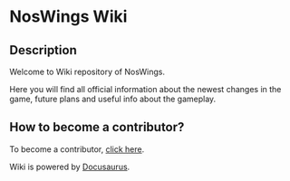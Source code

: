 # NosWings Wiki

## Description

Welcome to Wiki repository of NosWings.

Here you will find all official information about the newest changes in the game, future plans and useful info about the gameplay.

## How to become a contributor?

To become a contributor, [click here](docs/contribution/firststep.mdx).

Wiki is powered by [Docusaurus](https://github.com/facebook/docusaurus).